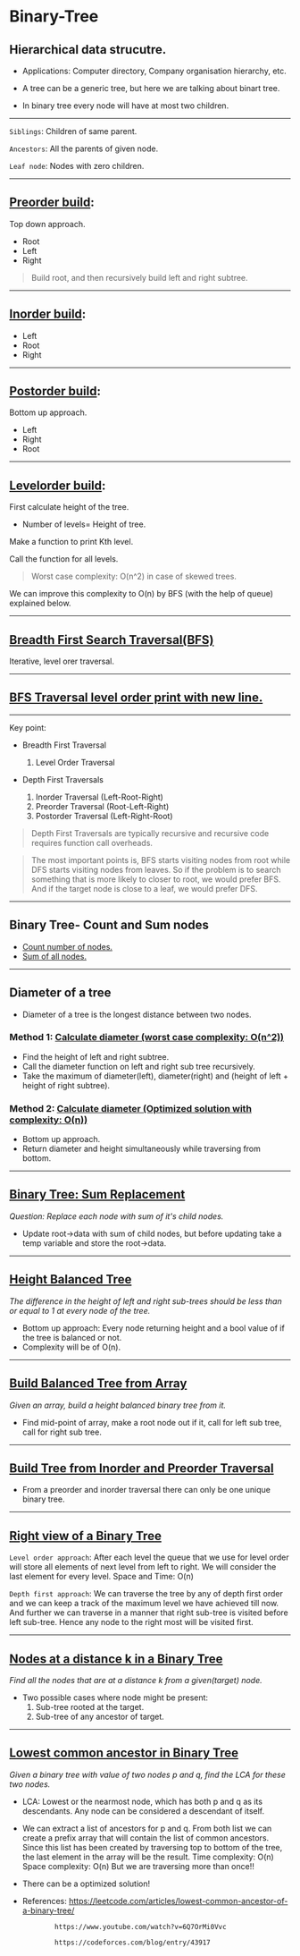 # Binary-Tree

## Hierarchical data strucutre.

* Applications: Computer directory, Company organisation hierarchy, etc.

* A tree can be a generic tree, but here we are talking about binart tree.

* In binary tree every node will have at most two children.
<hr/>

`Siblings`: Children of same parent.

`Ancestors`: All the parents of given node.

`Leaf node`: Nodes with zero children.

<hr/>

## <a href="https://github.com/sanya2508/Binary-Tree/blob/master/BTpreorderBuildAndPrint.cpp">Preorder build</a>:

Top down approach.
 * Root
 * Left
 * Right

> Build root, and then recursively build left and right subtree.


<hr/>

## <a href="https://github.com/sanya2508/Binary-Tree/blob/master/BTinorderBuildAndPrint.cpp">Inorder build</a>:

 * Left
 * Root
 * Right

<hr/>

## <a href="https://github.com/sanya2508/Binary-Tree/blob/master/BTpostorderBuildandPrint.cpp">Postorder build</a>:

Bottom up approach.
 * Left
 * Right
 * Root

<hr/>

## <a href="https://github.com/sanya2508/Binary-Tree/blob/master/BTlevelOrderPrint.cpp">Levelorder build</a>:

First calculate height of the tree.

 * Number of levels= Height of tree.

Make a function to print Kth level.

Call the function for all levels.

>Worst case complexity: O(n^2) in case of skewed trees.

We can improve this complexity to O(n) by BFS (with the help of queue) explained below.

<hr/>

## <a href="https://github.com/sanya2508/Binary-Tree/blob/master/breadthFirstSearchTraversal1.cpp"> Breadth First Search Traversal(BFS)</a>

Iterative, level orer traversal.

<hr/>

## <a href="https://github.com/sanya2508/Binary-Tree/blob/master/breadthFirstSearchTraversal2"> BFS Traversal level order print with new line. </a>

<hr/>

Key point: 

* Breadth First Traversal 
  1. Level Order Traversal

* Depth First Traversals
  1. Inorder Traversal (Left-Root-Right)
  2. Preorder Traversal (Root-Left-Right)
  3. Postorder Traversal (Left-Right-Root)

> Depth First Traversals are typically recursive and recursive code requires function call overheads.

>The most important points is, BFS starts visiting nodes from root while DFS starts visiting nodes from leaves. So if the problem is to search something that is more likely to closer to root, we would prefer BFS. And if the target node is close to a leaf, we would prefer DFS.

<hr/>

##  Binary Tree- Count and Sum nodes 

 * <a href="https://github.com/sanya2508/Binary-Tree/blob/master/countNodes.cpp">Count number of nodes.</a>
 * <a href="https://github.com/sanya2508/Binary-Tree/blob/master/sumOfNodes.cpp"> Sum of all nodes.</a>

<hr/>

## Diameter of a tree
 * Diameter of a tree is the longest distance between two nodes.

### Method 1: <a href="https://github.com/sanya2508/Binary-Tree/blob/master/diameterOfTree.cpp"> Calculate diameter (worst case complexity: O(n^2)) </a>
 * Find the height of left and right subtree.
 * Call the diameter function on left and right sub tree recursively.
 * Take the maximum of diameter(left), diameter(right) and (height of left + height of right subtree).

### Method 2: <a href="https://github.com/sanya2508/Binary-Tree/blob/master/diameterOfTreeOptimised.cpp"> Calculate diameter (Optimized solution with complexity: O(n)) </a>

 * Bottom up approach.
 * Return diameter and height simultaneously while traversing from bottom.

<hr/>

## <a href="https://github.com/sanya2508/Binary-Tree/blob/master/sumReplacementWithSumOfAllChildNodes.cpp"> Binary Tree: Sum Replacement </a>
 
 *Question: Replace each node with sum of it's child nodes.*
 * Update root->data with sum of child nodes, but before updating take a temp variable and store the root->data.

<hr/>

## <a href="https://github.com/sanya2508/Binary-Tree/blob/master/checkHeightBalancedtree.cpp"> Height Balanced Tree </a>
  *The difference in the height of left and right sub-trees should be less than or equal to 1 at every node of the tree.*
  * Bottom up approach: Every node returning height and a bool value of if the tree is balanced or not.
  * Complexity will be of O(n).
  
<hr/>

## <a href="https://github.com/sanya2508/Binary-Tree/blob/master/buildBalancedTreeFromArray.cpp">Build Balanced Tree from Array</a>
 *Given an array, build a height balanced binary tree from it.*
 * Find mid-point of array, make a root node out if it, call for left sub tree, call for right sub tree.

<hr/>

## <a href="https://github.com/sanya2508/Binary-Tree/blob/master/buildTreeFromPreorderAndInorder.cpp">Build Tree from Inorder and Preorder Traversal</a>
 * From a preorder and inorder traversal there can only be one unique binary tree.

<hr/>

## <a href="https://github.com/sanya2508/Binary-Tree/blob/master/Right%20view%20of%20Binary%20tree.cpp">Right view of a Binary Tree</a>
 `Level order approach`: After each level the queue that we use for level order will store all elements of next level from left to right. We will consider the last element for every level.
Space and Time: O(n)

`Depth first approach`: We can traverse the tree by any of depth first order and we can keep a track of the maximum level we have achieved till now. And further we can traverse in a manner that right sub-tree is visited before left sub-tree. Hence any node to the right most will be visited first.

<hr/>

## <a href="https://github.com/sanya2508/Binary-Tree/blob/master/Nodes%20at%20a%20distance%20k.cpp">Nodes at a distance k in a Binary Tree </a>
*Find all the nodes that are at a distance k from a given(target) node.*
* Two possible cases where node might be present:
  1. Sub-tree rooted at the target.
  2. Sub-tree of any ancestor of target.
  
<hr/>

## <a href="https://github.com/sanya2508/Binary-Tree/blob/master/LCA.cpp"> Lowest common ancestor in Binary Tree</a>
*Given a binary tree with value of two nodes p and q, find the LCA for these two nodes.*
* LCA: Lowest or the nearmost node, which has both p and q as its descendants. Any node can be considered a descendant of itself.
* We can extract a list of ancestors for p and q. From both list we can create a prefix array that will contain the list of common ancestors. Since this list has been created by traversing top to bottom of the tree, the last element in the array will be the result.
 Time complexity: O(n)
 Space complexity: O(n)
 But we are traversing more than once!!
* There can be a optimized solution!
* References: https://leetcode.com/articles/lowest-common-ancestor-of-a-binary-tree/
              
              https://www.youtube.com/watch?v=6Q7OrMi0Vvc
              
              https://codeforces.com/blog/entry/43917
